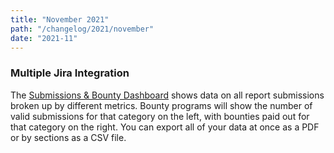 ```yaml
---
title: "November 2021"
path: "/changelog/2021/november"
date: "2021-11"
---
```


### Multiple Jira Integration
The [Submissions & Bounty Dashboard](/programs/submissions-dashboard.html) shows data on all report submissions broken up by different metrics. Bounty programs will show the number of valid submissions for that category on the left, with bounties paid out for that category on the right. You can export all of your data at once as a PDF or by sections as a CSV file.

